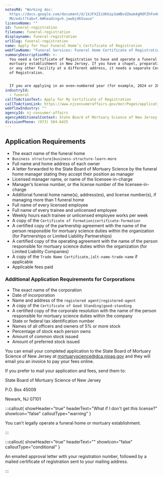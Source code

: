 ```yaml
---
notesMd: "Working doc:
  https://docs.google.com/document/d/1kJFXZIzUKUzp3aWBvdZmam4gMdFZhFo4CnyEihwKt\
  MU/edit?tab=t.0#heading=h.jwwbj4k5uaux"
licenseName: ""
id: funeral-registration
filename: funeral-registration
displayname: funeral-registration
urlSlug: funeral-registration
name: Apply for Your Funeral Home’s Certificate of Registration
webflowName: "Funeral Services: Funeral Home Certificate of Registration"
summaryDescriptionMd: >-
  You need a Certificate of Registration to have and operate a funeral home or
  mortuary establishment in New Jersey. If you have a chapel, preparation room,
  or any other facility at a different address, it needs a separate Certificate
  of Registration. 


  If you are applying in an even-numbered year (for example, 2024 or 2026), use the first-year application. If you are applying in an odd-numbered year (for example, 2025 or 2027), use the second-year application.
industryId:
  - funeral
callToActionText: Apply for My Certificate of Registration
callToActionLink: https://www.njconsumeraffairs.gov/mor/Pages/applications.aspx
webflowIndustry: ""
agencyId: nj-consumer-affairs
agencyAdditionalContext: State Board of Mortuary Science of New Jersey
divisionPhone: (973) 504-6425
---
```

## Application Requirements

* The exact name of the funeral home
*  `Business structure|business-structure-learn-more` 
* Full name and home address of each owner 
* A letter forwarded to the State Board of Mortuary Science by the funeral home manager stating they accept their position as manager
* Licensed manager name, or name of the licensee-in-charge
* Manager’s license number, or the license number of the licensee-in-charge
* Additional funeral home name(s), address(es), and license number(s), if managing more than 1 funeral home
* Full name of every licensed employee 
* Full name of every trainee and unlicensed employee
* Weekly hours each trainee or unlicensed employee works per week
* A copy of the `Certificate of Formation|certificate-formation` 
* A certified copy of the partnership agreement with the name of the person responsible for mortuary science duties within the organization (for Partnerships or Limited Liability Partnerships)
* A certified copy of the operating agreement with the name of the person responsible for mortuary science duties within the organization (for Limited Liability Companies)
* A copy of the `Trade Name Certificate,|alt-name-trade-name` if applicable
* Applicable fees paid

### Additional Application Requirements for Corporations

* The exact name of the corporation
* Date of incorporation
* Name and address of the `registered agent|registered-agent` 
* A copy of the `Certificate of Good Standing|good-standing` 
* A certified copy of the corporate resolution with the name of the person responsible for mortuary science duties within the company
* State or federal tax identification number
* Names of all officers and owners of 5% or more stock
* Percentage of stock each person owns
* Amount of common stock issued
* Amount of preferred stock issued

You can email your completed application to the State Board of Mortuary Science of New Jersey at [mortuaryscience@dca.njoag.gov](mailto:mortuaryscience@dca.njoag.gov) and they will email you an invoice to pay your fees online. 

If you prefer to mail your application and fees, send them to:

State Board of Mortuary Science of New Jersey

P.O. Box 45009 

Newark, NJ 07101

:::callout{ showHeader="true" headerText="What if I don't get this license?" showIcon="false" calloutType="warning" }

You can’t legally operate a funeral home or mortuary establishment.

:::

:::callout{ showHeader="true" headerText="" showIcon="false" calloutType="conditional" }

An emailed approval letter with your registration number, followed by a mailed certificate of registration sent to your mailing address.

:::